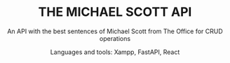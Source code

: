 <h1 align="center"> THE MICHAEL SCOTT API </h1>

<p align="center"> An API with the best sentences of Michael Scott from The Office for CRUD operations </p>
<p align="center"> Languages and tools: Xampp, FastAPI, React </p>




